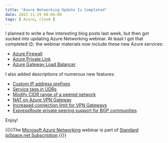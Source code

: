 ```yaml
---
title: "Azure Networking Update Is Completed"
date: 2022-11-29 08:04:00
tags: [ Azure, cloud ]
---
```

I planned to write a few interesting blog posts last week, but then got sucked into updating Azure Networking webinar. At least I got that completed 😊; the webinar materials now include these new Azure services:

* [Azure Firewall](https://my.ipspace.net/bin/list?id=AzureNet#FIREWALL)
* [Azure Private Link](https://my.ipspace.net/bin/get/AzureNet/5.8%20-%20Azure%20Private%20Link.mp4?doccode=AzureNet)
* [Azure Gateway Load Balancer](https://my.ipspace.net/bin/get/AzureNet/LB1.1%20-%20Azure%20Load%20Balancing%20Functionality.mp4?doccode=AzureNet)

I also added descriptions of numerous new features:
<!--more-->
* [Custom IP address prefixes](https://my.ipspace.net/bin/get/AzureNet/2.3A%20-%20Public%20IP%20Prefixes.mp4?doccode=AzureNet)
* [Service tags in UDRs](https://my.ipspace.net/bin/get/AzureNet/4.2%20-%20User-Defined%20Routes.mp4?doccode=AzureNet)
* [Modify CIDR range of a peered network](https://my.ipspace.net/bin/get/AzureNet/5.2%20-%20VNet%20Peering.mp4?doccode=AzureNet) 
* [NAT on Azure VPN Gateway](https://my.ipspace.net/bin/get/AzureNet/5.5%20-%20Complex%20VPN%20Scenarios.mp4?doccode=AzureNet)
* [Increased connection limit for VPN Gateways](https://my.ipspace.net/bin/get/AzureNet/5.4%20-%20VPN%20Connections.mp4?doccode=AzureNet)
* [ExpressRoute private peering support for BGP communities](https://my.ipspace.net/bin/get/AzureNet/5.6%20-%20ExpressRoute%20Connections.mp4?doccode=AzureNet)

Enjoy!

{{<note info>}}The [Microsoft Azure Networking](https://www.ipspace.net/Microsoft_Azure_Networking) webinar is part of [Standard ipSpace.net Subscription](https://www.ipspace.net/Subscription/).{{</note>}}
